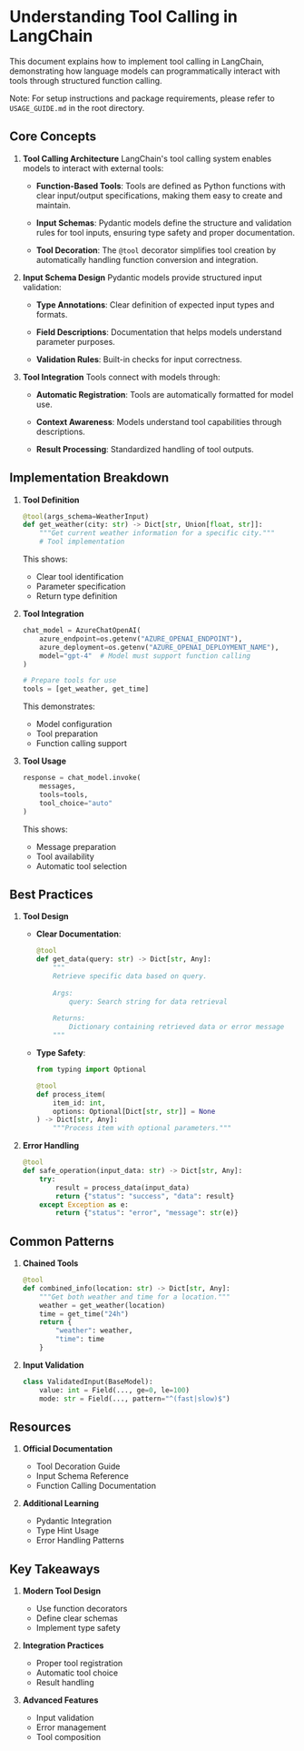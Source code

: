 # Understanding Tool Calling in LangChain

This document explains how to implement tool calling in LangChain, demonstrating how language models can programmatically interact with tools through structured function calling.

Note: For setup instructions and package requirements, please refer to `USAGE_GUIDE.md` in the root directory.

## Core Concepts

1. **Tool Calling Architecture**
   LangChain's tool calling system enables models to interact with external tools:
   
   - **Function-Based Tools**: Tools are defined as Python functions with clear input/output specifications, making them easy to create and maintain.
   
   - **Input Schemas**: Pydantic models define the structure and validation rules for tool inputs, ensuring type safety and proper documentation.
   
   - **Tool Decoration**: The `@tool` decorator simplifies tool creation by automatically handling function conversion and integration.

2. **Input Schema Design**
   Pydantic models provide structured input validation:
   
   - **Type Annotations**: Clear definition of expected input types and formats.
   
   - **Field Descriptions**: Documentation that helps models understand parameter purposes.
   
   - **Validation Rules**: Built-in checks for input correctness.

3. **Tool Integration**
   Tools connect with models through:
   
   - **Automatic Registration**: Tools are automatically formatted for model use.
   
   - **Context Awareness**: Models understand tool capabilities through descriptions.
   
   - **Result Processing**: Standardized handling of tool outputs.

## Implementation Breakdown

1. **Tool Definition**
   ```python
   @tool(args_schema=WeatherInput)
   def get_weather(city: str) -> Dict[str, Union[float, str]]:
       """Get current weather information for a specific city."""
       # Tool implementation
   ```
   This shows:
   - Clear tool identification
   - Parameter specification
   - Return type definition

2. **Tool Integration**
   ```python
   chat_model = AzureChatOpenAI(
       azure_endpoint=os.getenv("AZURE_OPENAI_ENDPOINT"),
       azure_deployment=os.getenv("AZURE_OPENAI_DEPLOYMENT_NAME"),
       model="gpt-4"  # Model must support function calling
   )
   
   # Prepare tools for use
   tools = [get_weather, get_time]
   ```
   This demonstrates:
   - Model configuration
   - Tool preparation
   - Function calling support

3. **Tool Usage**
   ```python
   response = chat_model.invoke(
       messages,
       tools=tools,
       tool_choice="auto"
   )
   ```
   This shows:
   - Message preparation
   - Tool availability
   - Automatic tool selection

## Best Practices

1. **Tool Design**
   
   - **Clear Documentation**:
     ```python
     @tool
     def get_data(query: str) -> Dict[str, Any]:
         """
         Retrieve specific data based on query.
         
         Args:
             query: Search string for data retrieval
             
         Returns:
             Dictionary containing retrieved data or error message
         """
     ```
   
   - **Type Safety**:
     ```python
     from typing import Optional
     
     @tool
     def process_item(
         item_id: int,
         options: Optional[Dict[str, str]] = None
     ) -> Dict[str, Any]:
         """Process item with optional parameters."""
     ```

2. **Error Handling**
   ```python
   @tool
   def safe_operation(input_data: str) -> Dict[str, Any]:
       try:
           result = process_data(input_data)
           return {"status": "success", "data": result}
       except Exception as e:
           return {"status": "error", "message": str(e)}
   ```

## Common Patterns

1. **Chained Tools**
   ```python
   @tool
   def combined_info(location: str) -> Dict[str, Any]:
       """Get both weather and time for a location."""
       weather = get_weather(location)
       time = get_time("24h")
       return {
           "weather": weather,
           "time": time
       }
   ```

2. **Input Validation**
   ```python
   class ValidatedInput(BaseModel):
       value: int = Field(..., ge=0, le=100)
       mode: str = Field(..., pattern="^(fast|slow)$")
   ```

## Resources

1. **Official Documentation**
   - Tool Decoration Guide
   - Input Schema Reference
   - Function Calling Documentation

2. **Additional Learning**
   - Pydantic Integration
   - Type Hint Usage
   - Error Handling Patterns

## Key Takeaways

1. **Modern Tool Design**
   - Use function decorators
   - Define clear schemas
   - Implement type safety

2. **Integration Practices**
   - Proper tool registration
   - Automatic tool choice
   - Result handling

3. **Advanced Features**
   - Input validation
   - Error management
   - Tool composition